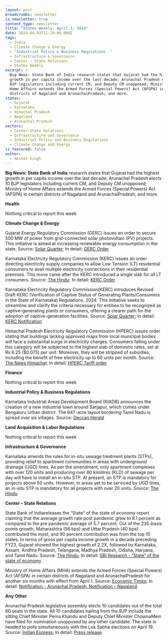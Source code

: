 ```yaml
---
layout: post
breadcrumbs: newsletter
is_newsletter: true
content_type: newsletter
title: "States Weekly: April 3, 2024"
date: 2024-04-03T11:10:00.000Z
tags:
  - India
  - Climate Change & Energy
  - "Industrial Policy & Business Regulations  "
  - Infrastructure & Governance
  - Center – State Relations 
  - States Weekly
excerpt: >
  Big News: State Bank of India research states that Gujarat had the highest
  growth in per capita income over the last decade; Arunachal Pradesh elects 10
  BJP legislators including current CM, and Deputy CM unopposed; Ministry of
  Home Affairs extends the Armed Forces (Special Powers) Act (AFSPA) in certain
  districts of Nagaland and ArunachalPradesh; and more.
states:
  - Gujarat
  - Karnataka
  - Himachal Pradesh
  - Nagaland
  - Arunachal Pradesh
sectors:
  - Center-State Relations
  - Infrastructure and Governance
  - Industrial Policy and Business Regulations
  - Climate Change and Energy
is_featured: false
author:
  - Akshat Singh
---
```

**Big News: State Bank of India** research states that Gujarat had the highest growth in per capita income over the last decade; Arunachal Pradesh elects 10 BJP legislators including current CM, and Deputy CM unopposed; Ministry of Home Affairs extends the Armed Forces (Special Powers) Act (AFSPA) in certain districts of Nagaland and ArunachalPradesh; and more.



**Health** 

Nothing critical to report this week



**Climate Change & Energy**

Gujarat Energy Regulatory Commission (GERC) issues an order to secure 500 MW of power from grid-connected solar photovoltaic (PV) projects. This initiative is aimed at increasing renewable energy consumption in the state. Source: [Solar Quarter](https://solarquarter.com/2024/03/28/gujarats-renewable-revolution-guvnl-procures-500-mw-with-competitive-tariffs-in-solar-power-expansion/); In detail: [GERC Order](https://gercin.org/wp-content/uploads/2024/03/2337-of-2024-GUVNL.pdf)



Karnataka Electricity Regulatory Commission (KERC) issues an order directing electricity supply companies to allow Low Tension (LT) residential consumers to avail multiple electricity connections in their residential premises. This move came after the KERC introduced a single slab for all LT consumers. Source: [The Hindu](https://www.thehindu.com/news/national/karnataka/kerc-orders-escoms-to-provide-multiple-connections-to-residential-consumers-in-karnataka/article67997727.ece); In detail: [KERC Order](https://kerc.karnataka.gov.in/uploads/29271709109746.pdf)



Karnataka Electricity Regulatory Commission(KERC) introduces Revised Draft KERC (Verification of Captive Status of Generating Plants/Consumers in the State of Karnataka) Regulations, 2024. This initiative seeks to streamline and clarify the criteria necessary for entities to be recognized as captive-generating plants or consumers, offering a clearer path for the adoption of captive-generation facilities. Source: [Solar Quarter](https://solarquarter.com/2024/03/27/karnataka-unveils-revised-regulations-for-captive-power-generation-a-move-towards-energy-self-reliance/); In detail: [KERC Notification](https://kerc.karnataka.gov.in/uploads/media_to_upload1711108962.pdf)



Himachal Pradesh Electricity Regulatory Commission (HPERC) issues order stating that buildings lacking approved maps from local municipal bodies will face a substantial surge in electricity charges. Consumers falling under this category will be subjected to the highest slab of domestic rates, set at Rs 6.25 ($0.075) per unit. Moreover, they will be stripped of subsidies, including the benefit of free electricity up to 60 units per month. Source: [The News Himacha](https://thenewshimachal.com/2024/03/electricity-tariff-overhaul-himachal-pradesh-tightens-regulations-on-building-approvals/)l; In detail: [HPERC Tariff order](https://hperc.org/new1/File/tariff24-25.pdf)



**Finance**

Nothing critical to report this week



**Industrial Policy & Business Regulations**  

Karnataka Industrial Areas Development Board (KIADB) announces the creation of a new industrial town around Sarjapur, which comes under Bengaluru Urban district. The 647-acre layout bordering Tamil Nadu is spread over six villages. Source: [Deccan Herald](https://www.deccanherald.com/india/karnataka/bengaluru/kiadb-plans-647-acre-industrial-park-in-sarjapur-2956311)



**Land Acquisition & Labor Regulations**  

Nothing critical to report this week



**Infrastructure & Governance**

Karnataka amends the rules for in-situ sewage treatment plants (STPs), providing relief to apartment communities in areas with underground drainage (UGD) lines. As per the amendment, only apartment complexes with over 120 units and producing over 80 kilolitres (KLD) of sewage per day will have to install an in-situ STP. At present, an STP is mandatory for projects above 50 units. However, in areas yet to be serviced by UGD lines, an in-situ STP is mandatory for all projects with over 20 units. Source: [The Hindu](https://www.thehindu.com/news/cities/bangalore/water-woes-karnataka-amends-law-makes-in-situ-stp-mandatory-for-residential-complex-in-bengaluru-with-over-120-apartments/article67997490.ece)



**Center – State Relations** 

State Bank of Indiareleases the “State” of the state of economy report claiming that the average growth rate post pandemic grew to 8.1 percent as compared to the pre pandemic average of 5.7 percent. Out of the 235-basis points growth, Maharashtra (56 bps) and Uttar Pradesh (40 bps) contributed the most, and 90 percent contribution was from the top 10 states. In terms of gross per capita income growth in a decade preceding FY23, Gujarat showed the highest growth of 2.2X, followed by Karnataka, Assam, Andhra Pradesh, Telangana, Madhya Pradesh, Odisha, Haryana, and Tamil Nadu. Source: [The Hindu](https://www.thehindu.com/business/maharashtra-uttar-pradesh-spearhead-indias-post-pandemic-growth-sbi-report/article67997271.ece); In detail: [SBI Research - “State” of the state of economy](https://sbi.co.in/documents/13958/36530824/270324-The+story+of+states+growthV2.pdf/d26d7c2f-370b-79f9-7302-5ef66111c6cc?t=1711543556002)



Ministry of Home Affairs (MHA) extends the Armed Forces (Special Powers) Act (AFSPA) in certain districts of Nagaland and ArunachalPradesh for another six months with effect from April 1. Source: [Economic Times](https://economictimes.indiatimes.com/news/defence/afspa-extended-for-6-month-in-arunachal-pradesh-nagaland-districts/articleshow/108853530.cms); In detail: [Notification - Arunachal Pradesh, Notification – Nagaland](https://acrobat.adobe.com/id/urn:aaid:sc:VA6C2:2551a827-6a02-4d54-a308-bd5970c20d72)



**Any Other**

Arunachal Pradesh legislative assembly elects 10 candidates out of the total 60 seats in the state. All 10 candidates hailing from the BJP include the sitting Chief Minister Pema Khandu and Deputy Chief Minister ChownaMein have filed for nomination unopposed by any other candidate. The state is headed to polls simultaneously with the Lok Sabha elections on April 19. Source: [Indian Express](https://indianexpress.com/article/india/one-sixth-of-arunachal-house-elected-unopposed-all-bjp-nominees-9242598/); In detail: [Press release](https://newsonair.gov.in/ten-bjp-mlas-declared-elected-unopposed-after-last-date-of-withdrawal-of-nominations-in-arunachal-pradesh/)
